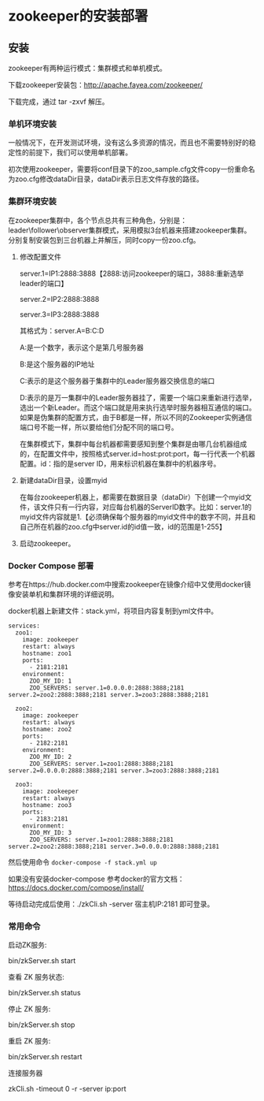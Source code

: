 # zookeeper的安装部署

## 安装

zookeeper有两种运行模式：集群模式和单机模式。

下载zookeeper安装包：http://apache.fayea.com/zookeeper/

下载完成，通过 tar -zxvf 解压。

### 单机环境安装

一般情况下，在开发测试环境，没有这么多资源的情况，而且也不需要特别好的稳定性的前提下，我们可以使用单机部署。

初次使用zookeeper，需要将conf目录下的zoo_sample.cfg文件copy一份重命名为zoo.cfg修改dataDir目录，dataDir表示日志文件存放的路径。

### 集群环境安装

在zookeeper集群中，各个节点总共有三种角色，分别是：leader\follower\observer集群模式，采用模拟3台机器来搭建zookeeper集群。分别复制安装包到三台机器上并解压，同时copy一份zoo.cfg。

1. 修改配置文件

   server.1=IP1:2888:3888【2888:访问zookeeper的端口，3888:重新选举leader的端口】

   server.2=IP2:2888:3888

   server.3=IP3:2888:3888

   其格式为：server.A=B:C:D

   A:是一个数字，表示这个是第几号服务器

   B:是这个服务器的IP地址

   C:表示的是这个服务器于集群中的Leader服务器交换信息的端口

   D:表示的是万一集群中的Leader服务器挂了，需要一个端口来重新进行选举，选出一个新Leader。而这个端口就是用来执行选举时服务器相互通信的端口。如果是伪集群的配置方式，由于B都是一样，所以不同的Zookeeper实例通信端口号不能一样，所以要给他们分配不同的端口号。

   在集群模式下，集群中每台机器都需要感知到整个集群是由哪几台机器组成的，在配置文件中，按照格式server.id=host:prot:port，每一行代表一个机器配置。id：指的是server ID，用来标识机器在集群中的机器序号。

2. 新建dataDir目录，设置myid

   在每台zookeeper机器上，都需要在数据目录（dataDir）下创建一个myid文件，该文件只有一行内容，对应每台机器的ServerID数字。比如：server.1的myid文件内容就是1.【必须确保每个服务器的myid文件中的数字不同，并且和自己所在机器的zoo.cfg中server.id的id值一致，id的范围是1-255】

3. 启动zookeeper。

### Docker Compose 部署

参考在https://hub.docker.com中搜索zookeeper在镜像介绍中又使用docker镜像安装单机和集群环境的详细说明。

docker机器上新建文件：stack.yml，将项目内容复制到yml文件中。

```
services:
  zoo1:
    image: zookeeper
    restart: always
    hostname: zoo1
    ports:
      - 2181:2181
    environment:
      ZOO_MY_ID: 1
      ZOO_SERVERS: server.1=0.0.0.0:2888:3888;2181 server.2=zoo2:2888:3888;2181 server.3=zoo3:2888:3888;2181

  zoo2:
    image: zookeeper
    restart: always
    hostname: zoo2
    ports:
      - 2182:2181
    environment:
      ZOO_MY_ID: 2
      ZOO_SERVERS: server.1=zoo1:2888:3888;2181 server.2=0.0.0.0:2888:3888;2181 server.3=zoo3:2888:3888;2181

  zoo3:
    image: zookeeper
    restart: always
    hostname: zoo3
    ports:
      - 2183:2181
    environment:
      ZOO_MY_ID: 3
      ZOO_SERVERS: server.1=zoo1:2888:3888;2181 server.2=zoo2:2888:3888;2181 server.3=0.0.0.0:2888:3888;2181
```

然后使用命令 ```docker-compose -f stack.yml up```

如果没有安装docker-compose 参考docker的官方文档：https://docs.docker.com/compose/install/

等待启动完成后使用：./zkCli.sh -server 宿主机IP:2181 即可登录。

### 常用命令

启动ZK服务: 

bin/zkServer.sh start 

查看 ZK 服务状态: 

bin/zkServer.sh status 

停止 ZK 服务: 

bin/zkServer.sh stop 

重启 ZK 服务: 

bin/zkServer.sh restart 

连接服务器 

zkCli.sh -timeout 0 -r -server ip:port 

